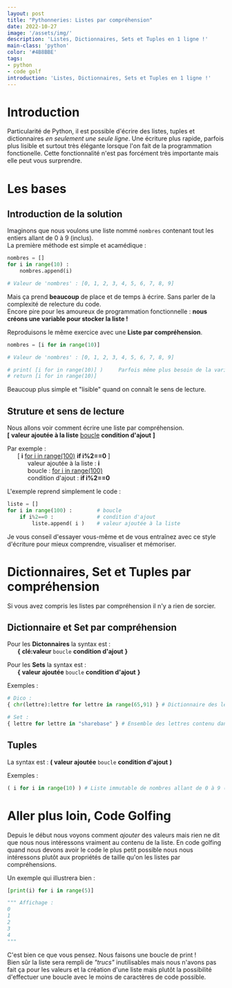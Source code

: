 ```yaml
---
layout: post
title: "Pythonneries: Listes par compréhension"
date: 2022-10-27
image: '/assets/img/'
description: 'Listes, Dictionnaires, Sets et Tuples en 1 ligne !'
main-class: 'python'
color: '#4B8BBE'
tags:
- python
- code golf
introduction: 'Listes, Dictionnaires, Sets et Tuples en 1 ligne !'
---
```


# Introduction

Particularité de Python, il est possible d'écrire des listes, tuples et dictionnaires *en seulement une seule ligne*.
Une écriture plus rapide, parfois plus lisible et surtout très élégante lorsque l'on fait de la programmation fonctionelle.
Cette fonctionnalité n'est pas forcément très importante mais elle peut vous surprendre.

# Les bases

## Introduction de la solution

Imaginons que nous voulons une liste nommé `nombres` contenant tout les entiers allant de 0 à 9 (inclus).<br>
La première méthode est simple et acamédique :

```py
nombres = []
for i in range(10) :
    nombres.append(i)

# Valeur de 'nombres' : [0, 1, 2, 3, 4, 5, 6, 7, 8, 9]
```

Mais ça prend **beaucoup** de place et de temps à écrire. Sans parler de la complexité de relecture du code.<br>
Encore pire pour les amoureux de programmation fonctionnelle : **nous créons une variable pour stocker la liste !**

Reproduisons le même exercice avec une **Liste par compréhension**.

```py
nombres = [i for in range(10)]

# Valeur de 'nombres' : [0, 1, 2, 3, 4, 5, 6, 7, 8, 9]

# print( [i for in range(10)] )     Parfois même plus besoin de la variable 'nombres' selon notre utilisation !
# return [i for in range(10)]
```

Beaucoup plus simple et "lisible" quand on connaît le sens de lecture.

## Struture et sens de lecture

Nous allons voir comment écrire une liste par compréhension.<br>
**[** **valeur ajoutée à la liste** <u>boucle</u> **condition d'ajout** **]**

Par exemple :<br>
&nbsp;&nbsp;&nbsp;&nbsp;&nbsp;&nbsp;[ **i** <u>for i in range(100)</u> **if i%2==0** ]<br>
&nbsp;&nbsp;&nbsp;&nbsp;&nbsp;&nbsp;&nbsp;&nbsp;&nbsp;&nbsp;&nbsp;&nbsp;valeur ajoutée à la liste : **i**<br>
&nbsp;&nbsp;&nbsp;&nbsp;&nbsp;&nbsp;&nbsp;&nbsp;&nbsp;&nbsp;&nbsp;&nbsp;boucle : <u>for i in range(100)</u><br>
&nbsp;&nbsp;&nbsp;&nbsp;&nbsp;&nbsp;&nbsp;&nbsp;&nbsp;&nbsp;&nbsp;&nbsp;condition d'ajout : **if i%2==0**

L'exemple reprend simplement le code :
```py
liste = []
for i in range(100) :        # boucle
    if i%2==0 :              # condition d'ajout
        liste.append( i )    # valeur ajoutée à la liste
```

Je vous conseil d'essayer vous-même et de vous entraînez avec ce style d'écriture pour mieux comprendre, visualiser et mémoriser.

# Dictionnaires, Set et Tuples par compréhension

Si vous avez compris les listes par compréhension il n'y a rien de sorcier.

## Dictionnaire et Set par compréhension

Pour les **Dictonnaires** la syntax est :<br>
&nbsp;&nbsp;&nbsp;&nbsp;&nbsp;&nbsp;**{** **clé:valeur** `boucle` **condition d'ajout** **}**

Pour les **Sets** la syntax est :<br>
&nbsp;&nbsp;&nbsp;&nbsp;&nbsp;&nbsp;**{** **valeur ajoutée** `boucle` **condition d'ajout** **}**

Exemples :
```py
# Dico :
{ chr(lettre):lettre for lettre in range(65,91) } # Dictionnaire des lettres de l'alphabet en majuscule avec leur valeur ascii

# Set :
{ lettre for lettre in "sharebase" } # Ensemble des lettres contenu dans "sharebase"
```

## Tuples

La syntax est : **(** **valeur ajoutée** `boucle` **condition d'ajout** **)**

Exemples :
```py
( i for i in range(10) ) # Liste immutable de nombres allant de 0 à 9 (inclus)
```

# Aller plus loin, Code Golfing

Depuis le début nous voyons comment *ajouter* des valeurs mais rien ne dit que nous nous intéressons vraiment au contenu de la liste.
En code golfing quand nous devons avoir le code le plus petit possible nous nous intéressons plutôt aux propriétés de taille qu'on les listes par compréhensions.

Un exemple qui illustrera bien :
```py
[print(i) for i in range(5)]

""" Affichage :
0
1
2
3
4
"""
```
C'est bien ce que vous pensez. Nous faisons une boucle de print !<br>
Bien sûr la liste sera rempli de *"trucs"* inutilisables mais nous n'avons pas fait ça pour les valeurs et la création d'une liste mais plutôt la possibilité d'effectuer une boucle avec le moins de caractères de code possible.